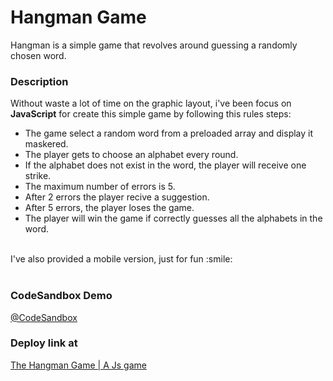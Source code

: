 # Hangman Game
Hangman is a simple game that revolves around guessing a randomly chosen word.


### Description
Without waste a lot of time on the graphic layout, i've been focus on **JavaScript** for create this simple game by following this rules steps: <br>

- The game select a random word from a preloaded array and display it maskered.
- The player gets to choose an alphabet every round.
- If the alphabet does not exist in the word, the player will receive one strike.
- The maximum number of errors is 5.
- After 2 errors the player recive a suggestion.
- After 5 errors, the player loses the game.
- The player will win the game if correctly guesses all the alphabets in the word.
<br>
I've also provided a mobile version, just for fun :smile:
<br><br>


### CodeSandbox Demo
[@CodeSandbox](https://codesandbox.io/s/hangman-game-gotbz)

### Deploy link at
[The Hangman Game | A Js game](https://thehangman-game.netlify.app/)
